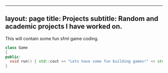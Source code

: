 
---
layout: page
title: Projects
subtitle: Random and academic projects I have worked on.
---


This will contain some fun sfml game coding.

```c++
class Game
{
public:
  void run() { std::cout << "Lets have some fun building games!" << std::endl; }
}
```
